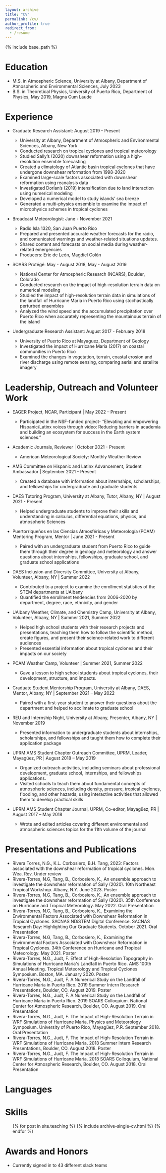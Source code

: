 ```yaml
---
layout: archive
title: "CV"
permalink: /cv/
author_profile: true
redirect_from:
  - /resume
---
```


{% include base_path %}

Education
======
* M.S. in Atmospheric Science, University at Albany, Department of Atmospheric and Environmental Sciences, July 2023
* B.S. in Theoretical Physics, University of Puerto Rico, Department of Physics, May 2019, Magna Cum Laude

Experience
======
* Graduate Research Assistant: August 2019 - Present
  * University at Albany, Department of Atmospheric and Environmental Sciences, Albany, New York
  * Conducted research on tropical cyclones and tropical meteorology
  * Studied Sally’s (2020) downshear reformation using a high-resolution ensemble forecasting
  * Created a climatology of Atlantic basin tropical cyclones that have undergone downshear reformation from 1998-2020
  * Examined large-scale factors associated with downshear reformation using reanalysis data
  * Investigated Dorian’s (2019) intensification due to land interaction using numerical modeling
  * Developed a numerical model to study islands’ sea breeze 
  * Generated a multi-physics ensemble to examine the impact of microphysics schemes in tropical cyclones


* Broadcast Meteorologist: June - November 2021
  * Radio Isla 1320, San Juan Puerto Rico
  * Prepared and presented accurate weather forecasts for the radio, and comunicated warnings and weather-related situations updates. 
  * Shared content and forecasts on social media during weather-related emergencies 
  * Producers: Eric de León, Magdiel Colón

* SOARS Protégé: May - August 2018, May - August 2019
  * National Center for Atmospheric Research (NCARS), Boulder, Colorado
  * Conducted research on the impact of high-resolution terrain data on numerical modeling
  * Studied the impact of high-resolution terrain data in simulations of the landfall of Hurricane Maria in Puerto Rico using stochastically perturbed ensembles 
  * Analyzed the wind speed and the accumulated precipitation over Puerto Rico when accurately representing the mountainous terrain of the island

* Undergraduate Research Assistant: August 2017 - February 2018 
  * University of Puerto Rico at Mayaguez, Department of Geology
  * Investigated the impact of Hurricane Maria (2017) on coastal communities in Puerto Rico
  * Examined the changes in vegetation, terrain, coastal erosion and river discharge using remote sensing, comparing aerial and satellite imagery
  
Leadership, Outreach and Volunteer Work 
======
* EAGER Project, NCAR, Participant | May 2022 – Present
  * Participated in the NSF-funded project- “Elevating and empowering Hispanic/Latinx voices through video: Reducing barriers in academia and building an ecosystem   for success in the Earth system sciences.”

* Academic Journals, Reviewer | October 2021 - Present 
  * American Meteorological Society: Monthly Weather Review

* AMS Committee on Hispanic and Latinx Advancement, Student Ambassador | September 2021 - Present
  * Created a database with information about internships, scholarships, and fellowships for undergraduate and graduate students

* DAES Tutoring Program, University at Albany, Tutor, Albany, NY | August 2021 - Present 	
  * Helped undergraduate students to improve their skills and understanding in calculus, differential equations, physics, and atmospheric Sciences

* Puertorriqueños en las Ciencias Atmosféricas y Meteorología (PCAM) Mentoring Program, Mentor | June 2021 - Present
  * Paired with an undergraduate student from Puerto Rico to guide them through their degree in geology and meteorology and answer questions about internships, fellowships, graduate school, and graduate school applications

* DAES Inclusion and Diversity Committee, University at Albany, Volunteer, Albany, NY | Summer 2022
  * Contributed to a project to examine the enrollment statistics of the STEM departments at UAlbany
  * Quantified the enrollment tendencies from 2006-2020 by department, degree, race, ethnicity, and gender
* UAlbany Weather, Climate, and Chemistry Camp, University at Albany, Volunteer, Albany, NY | Summer 2021, Summer 2022
  * Helped high school students with their research projects and presentations, teaching them how to follow the scientific method, create figures, and present their science-related work to different audiences 
  * Presented essential information about tropical cyclones and their impacts on our society

* PCAM Weather Camp, Volunteer | Summer 2021, Summer 2022

  * Gave a lesson to high school students about tropical cyclones, their development, structure, and impacts. 

* Graduate Student Mentorship Program, University at Albany, DAES, Mentor, Albany, NY | September 2021 – May 2022
  * Paired with a first-year student to answer their questions about the department and helped to acclimate to graduate school
* REU and Internship Night, University at Albany, Presenter, Albany, NY | November 2019 
  * Presented information to undergraduate students about internships, scholarships, and fellowships and taught them how to complete their application package
* UPRM AMS Student Chapter Outreach Committee, UPRM, Leader, Mayagüez, PR | August 2018 – May 2019 
  * Organized outreach activities, including seminars about professional development, graduate school, internships, and fellowships applications. 
  * Visited schools to teach them about fundamental concepts of atmospheric sciences, including density, pressure, tropical cyclones, flooding, and other hazards, using interactive activities that allowed them to develop practical skills
  	
* UPRM AMS Student Chapter Journal, UPRM, Co-editor, Mayagüez, PR | August 2017 – May 2018
  * Wrote and edited articles covering different environmental and atmospheric sciences topics for the 11th volume of the journal


Presentations and Publications
======
* Rivera Torres, N.G., K.L. Corbosiero, B.H. Tang, 2023: Factors associated with the downshear reformation of tropical cyclones. Mon. Wea. Rev. Under review
* Rivera-Torres, N.G, Tang, B., Corbosiero, K., An ensemble approach to investigate the downshear reformation of Sally (2020). 10th Northeast Tropical Workshop. Albany, N.Y. June 2023. Poster
* Rivera-Torres, N.G, Tang, B., Corbosiero, K., An ensemble approach to investigate the downshear reformation of Sally (2020). 35th Conference on Hurricane and Tropical Meteorology. May 2022. Oral Presentation
* Rivera-Torres, N.G, Tang, B., Corbosiero, K., Examining the Environmental Factors Associated with Downshear Reformation in Tropical Cyclones. SACNAS NDiSTEM Digital Conference. SACNAS Research Day: Highlighting Our Graduate Students. October 2021. Oral Presentation
* Rivera-Torres, N.G, Tang, B., Corbosiero, K., Examining the Environmental Factors Associated with Downshear Reformation in Tropical Cyclones. 34th Conference on Hurricane and Tropical Meteorology. May 2021. Poster
* Rivera-Torres, N.G., Judt, F. Effect of High-Resolution Topography in Simulations of Hurricane Maria's Landfall in Puerto Rico. AMS 100th Annual Meeting. Tropical Meteorology and Tropical Cyclones Symposium. Boston, MA. January 2020. Poster 
* Rivera-Torres, N.G., Judt, F. A Numerical Study on the Landfall of Hurricane Maria in Puerto Rico. 2019 Summer Intern Research Presentations, Boulder, CO. August 2019. Poster
* Rivera-Torres, N.G., Judt, F. A Numerical Study on the Landfall of Hurricane Maria in Puerto Rico. 2019 SOARS Colloquium. National Center for Atmospheric Research, Boulder, CO. August 2019. Oral Presentation 
* Rivera-Torres, N.G., Judt, F. The Impact of High-Resolution Terrain in WRF Simulations of Hurricane Maria. Physics and Meteorology Symposium. University of Puerto Rico, Mayagüez, P.R. September 2018. Oral Presentation  
* Rivera-Torres, N.G., Judt, F. The Impact of High-Resolution Terrain in WRF Simulations of Hurricane Maria. 2018 Summer Intern Research Presentations, Boulder, CO. August 2018. Poster
* Rivera-Torres, N.G., Judt, F. The Impact of High-Resolution Terrain in WRF Simulations of Hurricane Maria. 2018 SOARS Colloquium, National Center for Atmospheric Research, Boulder, CO. August 2018. Oral Presentation 

  
Languages
======

  
Skills
======
  <ul>{% for post in site.teaching %}
    {% include archive-single-cv.html %}
  {% endfor %}</ul>
  
Awards and Honors
======
* Currently signed in to 43 different slack teams
